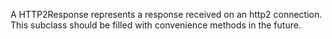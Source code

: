 A HTTP2Response represents a response received on an http2 connection. This subclass should be filled with convenience methods in the future.